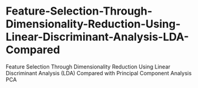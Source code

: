 # Feature-Selection-Through-Dimensionality-Reduction-Using-Linear-Discriminant-Analysis-LDA-Compared
Feature Selection Through Dimensionality Reduction Using Linear Discriminant Analysis (LDA) Compared with Principal Component Analysis PCA
